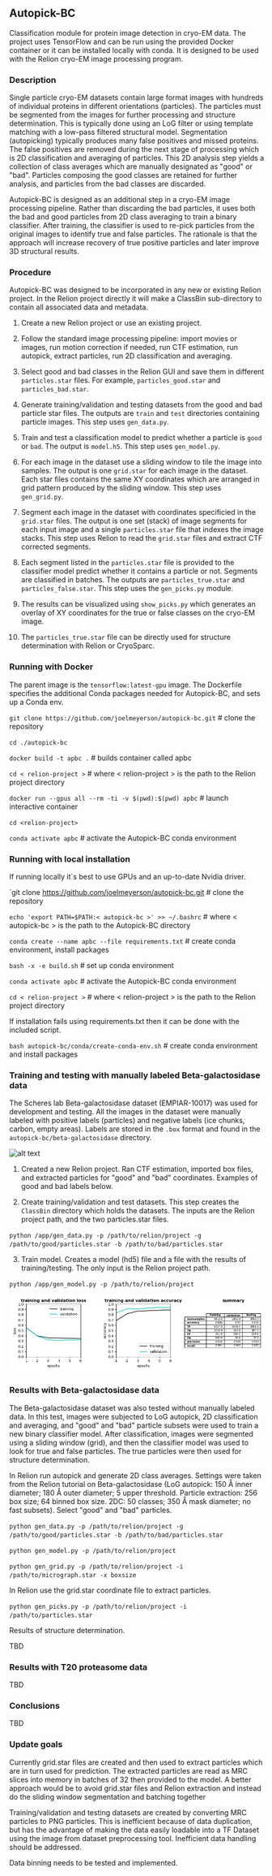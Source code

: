 ## Autopick-BC

Classification module for protein image detection in cryo-EM data. The project uses TensorFlow and can be run using the provided Docker container or it can be installed locally with conda. It is designed to be used with the Relion cryo-EM image processing program. 

### Description

Single particle cryo-EM datasets contain large format images with hundreds of individual proteins in different orientations (particles). The particles must be segmented from the images for further processing and structure determination. This is typically done using an LoG filter or using template matching with a low-pass filtered structural model. Segmentation (autopicking) typically produces many false positives and missed proteins. The false positives are removed during the next stage of processing which is 2D classification and averaging of particles. This 2D analysis step yields a collection of class averages which are manually designated as "good" or "bad". Particles composing the good classes are retained for further analysis, and particles from the bad classes are discarded.

Autopick-BC is designed as an additional step in a cryo-EM image processing pipeline. Rather than discarding the bad particles, it uses both the bad and good particles from 2D class averaging to train a binary classifier. After training, the classifier is used to re-pick particles from the original images to identify true and false particles. The rationale is that the approach will increase recovery of true positive particles and later improve 3D structural results.

### Procedure

Autopick-BC was designed to be incorporated in any new or existing Relion project. In the Relion project directly it will make a ClassBin sub-directory to contain all associated data and metadata.

1. Create a new Relion project or use an existing project.

2. Follow the standard image processing pipeline: import movies or images, run motion correction if needed, run CTF estimation, run autopick, extract particles, run 2D classification and averaging.

3. Select good and bad classes in the Relion GUI and save them in different `particles.star` files. For example, `particles_good.star` and `particles_bad.star`. 

4. Generate training/validation and testing datasets from the good and bad particle star files. The outputs are `train` and `test` directories containing particle images. This step uses `gen_data.py`.

5. Train and test a classification model to predict whether a particle is `good` or `bad`. The output is `model.h5`. This step uses `gen_model.py`.

6. For each image in the dataset use a sliding window to tile the image into samples. The output is one `grid.star` for each image in the dataset. Each star files contains the same XY coordinates which are arranged in grid pattern produced by the sliding window. This step uses `gen_grid.py`.

7. Segment each image in the dataset with coordinates specificied in the `grid.star` files. The output is one set (stack) of image segments for each input image and a single `particles.star` file that indexes the image stacks. This step uses Relion to read the `grid.star` files and extract CTF corrected segments.

8. Each segment listed in the `particles.star` file is provided to the classifier model predict whether it contains a particle or not. Segments are classified in batches. The outputs are `particles_true.star` and `particles_false.star`. This step uses the `gen_picks.py` module.

9. The results can be visualized using `show_picks.py` which generates an overlay of XY coordinates for the true or false classes on the cryo-EM image.

10. The `particles_true.star` file can be directly used for structure determination with Relion or CryoSparc.

### Running with Docker

The parent image is the `tensorflow:latest-gpu` image. The Dockerfile specifies the additional Conda packages needed for Autopick-BC, and sets up a Conda env.

`git clone https://github.com/joelmeyerson/autopick-bc.git` # clone the repository

`cd ./autopick-bc`

`docker build -t apbc .` # builds container called apbc

`cd < relion-project >` # where < relion-project > is the path to the Relion project directory

`docker run --gpus all --rm -ti -v $(pwd):$(pwd) apbc` # launch interactive container

`cd <relion-project>`

`conda activate apbc` # activate the Autopick-BC conda environment

### Running with local installation

If running locally it`s best to use GPUs and an up-to-date Nvidia driver.

`git clone https://github.com/joelmeyerson/autopick-bc.git # clone the repository

`echo 'export PATH=$PATH:< autopick-bc >' >> ~/.bashrc` # where < autopick-bc > is the path to the Autopick-BC directory

`conda create --name apbc --file requirements.txt` # create conda environment, install packages

`bash -x -e build.sh` # set up conda environment

`conda activate apbc` # activate the Autopick-BC conda environment

`cd < relion-project >` # where < relion-project > is the path to the Relion project directory


If installation fails using requirements.txt then it can be done with the included script.

`bash autopick-bc/conda/create-conda-env.sh` # create conda environment and install packages

### Training and testing with manually labeled Beta-galactosidase data

The Scheres lab Beta-galactosidase dataset (EMPIAR-10017) was used for development and testing. All the images in the dataset were manually labeled with positive labels (particles) and negative labels (ice chunks, carbon, empty areas). Labels are stored in the `.box` format and found in the `autopick-bc/beta-galactosidase` directory.

![alt text](https://github.com/joelmeyerson/autopick-bc/blob/main/img/pos_and_neg_labels.png?raw=true)

1. Created a new Relion project. Ran CTF estimation, imported box files, and extracted particles for "good" and "bad" coordinates. Examples of good and bad labels below.

2. Create training/validation and test datasets. This step creates the `ClassBin` directory which holds the datasets. The inputs are the Relion project path, and the two particles.star files.

`python /app/gen_data.py -p /path/to/relion/project -g /path/to/good/particles.star -b /path/to/bad/particles.star`

3. Train model. Creates a model (hd5) file and a file with the results of training/testing. The only input is the Relion project path.

`python /app/gen_model.py -p /path/to/relion/project`

![alt text](https://github.com/joelmeyerson/autopick-bc/blob/main/img/train_and_test_results.png?raw=true)

### Results with Beta-galactosidase data

The Beta-galactosidase dataset was also tested without manually labeled data. In this test, images were subjected to LoG autopick, 2D classification and averaging, and "good" and "bad" particle subsets were used to train a new binary classifier model. After classification, images were segmented using a sliding window (grid), and then the classifier model was used to look for true and false particles. The true particles were then used for structure determination.

In Relion run autopick and generate 2D class averages. Settings were taken from the Relion tutorial on Beta-galactosidase (LoG autopick: 150 Å inner diameter; 180 Å outer diameter; 5 upper threshold. Particle extraction: 256 box size; 64 binned box size. 2DC: 50 classes; 350 Å mask diameter; no fast subsets). Select "good" and "bad" particles.

`python gen_data.py -p /path/to/relion/project -g /path/to/good/particles.star -b /path/to/bad/particles.star`

`python gen_model.py -p /path/to/relion/project`

`python gen_grid.py -p /path/to/relion/project -i /path/to/micrograph.star -x boxsize`

In Relion use the grid.star coordinate file to extract particles.

`python gen_picks.py -p /path/to/relion/project -i /path/to/particles.star`

Results of structure determination.

TBD

### Results with T20 proteasome data

TBD

### Conclusions

TBD

### Update goals

Currently grid.star files are created and then used to extract particles which are in turn used for prediction. The extracted particles are read as MRC slices into memory in batches of 32 then provided to the model. A better approach would be to avoid grid.star files and Relion extraction and instead do the sliding window segmentation and batching together 

Training/validation and testing datasets are created by converting MRC particles to PNG particles. This is inefficient because of data duplication, but has the advantage of making the data easily loadable into a TF Dataset using the image from dataset preprocessing tool. Inefficient data handling should be addressed.

Data binning needs to be tested and implemented.
